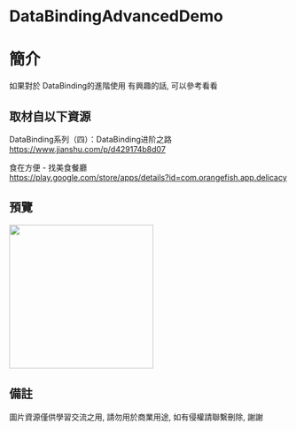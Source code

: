 # DataBindingAdvancedDemo

簡介
==================================
如果對於 DataBinding的進階使用 有興趣的話, 可以參考看看                                   

取材自以下資源
--------
DataBinding系列（四）：DataBinding进阶之路                                 
https://www.jianshu.com/p/d429174b8d07

食在方便 - 找美食餐廳                                                                  
https://play.google.com/store/apps/details?id=com.orangefish.app.delicacy
                          
預覽
--------
<p align="left">
  <img src="https://i.imgur.com/zPAwzur.png" width="260"/>
</p> 

備註
--------
圖片資源僅供學習交流之用, 請勿用於商業用途, 如有侵權請聯繫刪除, 謝謝
